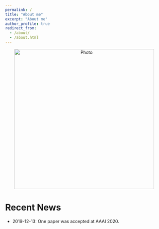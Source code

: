 ```yaml
---
permalink: /
title: "About me"
excerpt: "About me"
author_profile: true
redirect_from: 
  - /about/
  - /about.html
---
```


<p align="center">
  <img src="https://fsx928.github.io/images/shaoxiongfeng_image.jpg?raw=true" alt="Photo" style="width: 450px;"/> 
</p>



# Recent News
* 2019-12-13: One paper was accepted at AAAI 2020.
